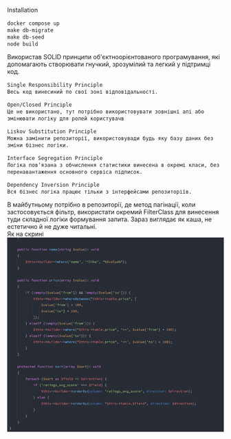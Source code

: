 Installation
````
docker compose up
make db-migrate
make db-seed
node build
````
Використав SOLID принципи об'єктноорієнтованого програмування, які допомагають створювати гнучкий, зрозумілий та легкий у підтримці код.

```
Single Responsibility Principle
Весь код винесиний по свої зоні відповідальності.
```

```
Open/Closed Principle 
Це не використано, тут потрібно використовувати зовнішні апі або змінювати логіку для ролей користувачв
```

```
Liskov Substitution Principle
Можна замінити репозиторії, використовувади будь яку базу даних без зміни бізнес логіки.
```

```
Interface Segregation Principle
Логіка повʼязана з обчислення статистики винесена в окремі класи, без перенавантаження основного сервіса підписок.
```
```
Dependency Inversion Principle
Вся бізнес логіка працює тільки з інтерфейсами репозиторіїв.
```

В майбутньому потрібно в репозиторії, де метод пагінації, коли застосовується фільтр, використати окремий FilterClass для винесення туди складної логіки формування запита.
Зараз виглядає як каша, не естетично й не дуже читальні.
</br>
Як на скрині
![img.png](img.png)

